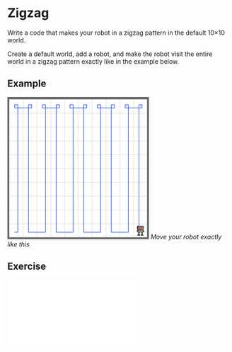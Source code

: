 # Zigzag

Write a code that makes your robot in a zigzag pattern in the default 10×10 world. 

Create a default world, add a robot, and make the robot visit the entire world in a zigzag pattern exactly like in the example below.

## Example

<img src="../assets/02-1-zigzag.png" style="max-width:320px" />
<em>Move your robot exactly like this</em>

## Exercise

<iframe class="u-pad-embed" src="../pads/zigzag/
exercise_embed/" frameborder="0"></iframe>
